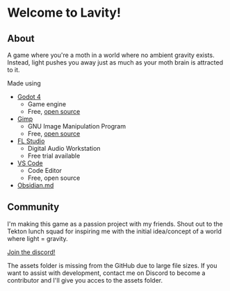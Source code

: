 # Welcome to Lavity!

## About

A game where you're a moth in a world where no ambient gravity exists. Instead, light pushes you away just as much as your moth brain is attracted to it.

Made using
- [Godot 4](https://godotengine.org/)
  - Game engine 
  - Free, [open source](https://github.com/godotengine/godot)
- [Gimp](https://www.gimp.org/)
  - GNU Image Manipulation Program
  - Free, [open source](https://github.com/GNOME/gimp)
- [FL Studio](https://www.image-line.com/) 
  - Digital Audio Workstation 
  - Free trial available
- [VS Code](https://code.visualstudio.com/)
  - Code Editor
  - Free, open source
- [Obsidian.md](https://obsidian.md/)


## Community

I'm making this game as a passion project with my friends. Shout out to the Tekton lunch squad for inspiring me with the initial idea/concept of a world where light = gravity.

[Join the discord!](https://discord.gg/6Z2DKJAw)

The assets folder is missing from the GitHub due to large file sizes. If you want to assist with development, contact me on Discord to become a contributor and I'll give you acces to the assets folder.